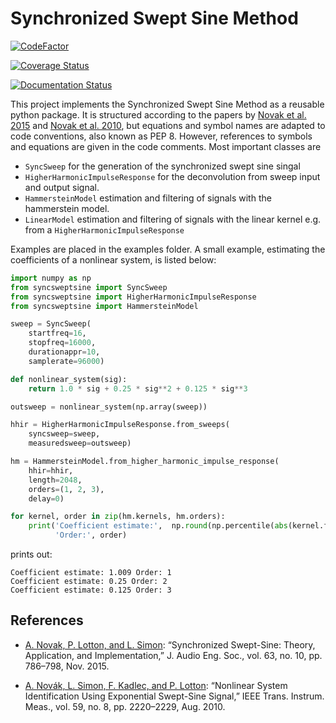 # Synchronized Swept Sine Method

[![CodeFactor](https://www.codefactor.io/repository/github/siggigue/syncsweptsine/badge)](https://www.codefactor.io/repository/github/siggigue/syncsweptsine)

[![Coverage Status](https://coveralls.io/repos/github/SiggiGue/syncsweptsine/badge.svg)](https://coveralls.io/github/SiggiGue/syncsweptsine)

[![Documentation Status](https://readthedocs.org/projects/syncsweptsine/badge/?version=latest)](https://syncsweptsine.readthedocs.io/en/latest/?badge=latest)

This project implements the Synchronized Swept Sine Method as a reusable python package.
It is structured according to the papers by [Novak et al. 2015](https://doi.org/10.17743/jaes.2015.0071) and [Novak et al. 2010](https://doi.org/10.1109/TIM.2009.2031836), but equations and symbol names are adapted to code conventions, also known as PEP 8.
However, references to symbols and equations are given in the code comments. 
Most important classes are

-  `SyncSweep` for the generation of the synchronized swept sine singal
-  `HigherHarmonicImpulseResponse` for the deconvolution from sweep input and output signal.
-  `HammersteinModel` estimation and filtering of signals with the hammerstein model.
-  `LinearModel` estimation and filtering of signals with the linear kernel e.g.  from a `HigherHarmonicImpulseResponse`

Examples are placed in the examples folder.
A small example, estimating the coefficients of a nonlinear system, is listed below:

```python
import numpy as np
from syncsweptsine import SyncSweep
from syncsweptsine import HigherHarmonicImpulseResponse
from syncsweptsine import HammersteinModel

sweep = SyncSweep(
    startfreq=16, 
    stopfreq=16000, 
    durationappr=10, 
    samplerate=96000)

def nonlinear_system(sig):
    return 1.0 * sig + 0.25 * sig**2 + 0.125 * sig**3

outsweep = nonlinear_system(np.array(sweep))

hhir = HigherHarmonicImpulseResponse.from_sweeps(
    syncsweep=sweep, 
    measuredsweep=outsweep)

hm = HammersteinModel.from_higher_harmonic_impulse_response(
    hhir=hhir, 
    length=2048, 
    orders=(1, 2, 3), 
    delay=0)

for kernel, order in zip(hm.kernels, hm.orders):
    print('Coefficient estimate:',  np.round(np.percentile(abs(kernel.frf), 95), 3), 
          'Order:', order)
```

prints out:

```
Coefficient estimate: 1.009 Order: 1
Coefficient estimate: 0.25 Order: 2
Coefficient estimate: 0.125 Order: 3
``` 

## References


*  [A. Novak, P. Lotton, and L. Simon](https://doi.org/10.17743/jaes.2015.0071):  “Synchronized Swept-Sine: Theory, Application, and Implementation,” J. Audio Eng. Soc., vol. 63, no. 10, pp. 786–798, Nov. 2015.


*  [A. Novák, L. Simon, F. Kadlec, and P. Lotton](https://doi.org/10.1109/TIM.2009.2031836):  “Nonlinear System Identification Using Exponential Swept-Sine Signal,” IEEE Trans. Instrum. Meas., vol. 59, no. 8, pp. 2220–2229, Aug. 2010.
